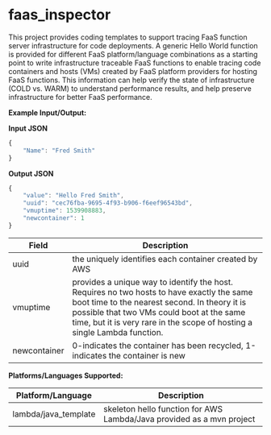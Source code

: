 # faas_inspector

This project provides coding templates to support tracing FaaS function server infrastructure for code deployments.
A generic Hello World function is provided for different FaaS platform/language combinations as a starting point to write infrastructure traceable FaaS functions to enable tracing code containers and hosts (VMs) created by FaaS platform providers for hosting FaaS functions.  This information can help verify the state of infrastructure (COLD vs. WARM) to understand performance results, and help preserve infrastructure for better FaaS performance.

__**Example Input/Output:**__

**Input JSON**
```javascript
{
	"Name": "Fred Smith"
}
```

**Output JSON**
```javascript
{
	"value": "Hello Fred Smith",
	"uuid": "cec76fba-9695-4f93-b906-f6eef96543bd",
	"vmuptime": 1539908883,
	"newcontainer": 1
}
```
| **Field** | **Description** |
| --------- | --------------- |
| uuid | the uniquely identifies each container created by AWS |
| vmuptime | provides a unique way to identify the host.  Requires no two hosts to have exactly the same boot time to the nearest second.  In theory it is possible that two VMs could boot at the same time, but it is very rare in the scope of hosting a single Lambda function. |
| newcontainer | 0-indicates the container has been recycled, 1-indicates the container is new |

**Platforms/Languages Supported:**

| **Platform/Language** | **Description** |
| --------------------- | --------------- |
| lambda/java_template | skeleton hello function for AWS Lambda/Java provided as a mvn project |
